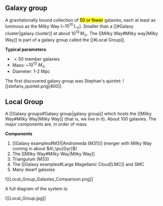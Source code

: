 ## Galaxy group
A gravitationally bound collection of <mark class="hltr-grey">50 or fewer</mark> galaxies, each at least as luminous as the Milky Way (~$10^{10}\, L_\odot$). Smaller than a [[#Galaxy cluster|galaxy cluster]] at about $10^{13}\, M_\odot$. The [[Milky Way#Milky way|Milky Way]] is part of a galaxy group called the [[#Local Group]].

**Typical parameters**:
- $<50$ member galaxies
- Mass: ~$10^{13}$ $M_\odot$ 
- Diameter: 1-2 Mpc

The first discovered galaxy group was Stephan's quintet:
![[stefans_quintet.png|400]]


## Local Group
A [[Galaxy groups#Galaxy group|galaxy group]] which hosts the [[Milky Way#Milky Way|Milky Way]] (that is, we live in it). About 100 galaxies. The major components are, in order of mass

**Components**
1. [[Galaxy examples#M31|Andromeda (M31)]] (merger with Milky Way coming in about $4\,\pu{Gyr}$)
2. The [[Milky Way#Milky Way|Milky Way]]
3. Triangulum (M33)
4. The [[Galaxy examples#Large Magellanic Cloud|LMC]] and SMC
5. Many dwarf galaxies 

![[Local_Group_Galaxies_Comparison.png]]

A full diagram of the system is:

![[Local_Group.jpg]]